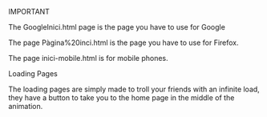 IMPORTANT

The GoogleInici.html page is the page you have to use for Google

The page Pàgina%20inci.html is the page you have to use for Firefox.

The page inici-mobile.html is for mobile phones.

Loading Pages

The loading pages are simply made to troll your friends with an infinite load, they have a button to take you to the home page in the middle of the animation.

